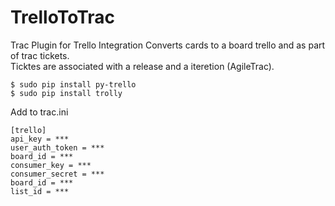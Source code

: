 TrelloToTrac
==========

Trac Plugin for Trello Integration
Converts cards to a board trello and as part of trac tickets.   
Ticktes are associated with a release and a iteretion (AgileTrac).  


    $ sudo pip install py-trello  
    $ sudo pip install trolly  


Add to trac.ini 

    [trello]  
    api_key = ***  
    user_auth_token = ***  
    board_id = ***  
    consumer_key = ***  
    consumer_secret = ***  
    board_id = ***  
    list_id = ***  
